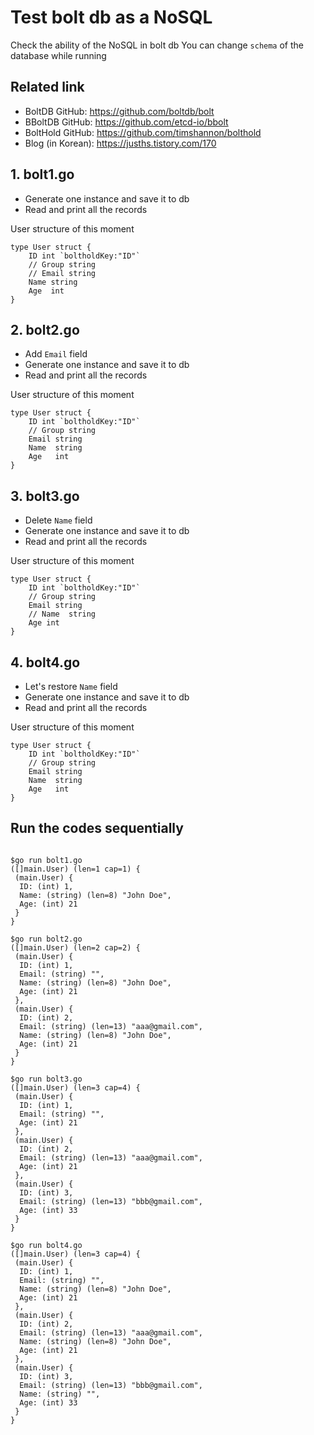 # Test bolt db as a NoSQL

Check the ability of the NoSQL in bolt db
You can change `schema` of the database while running

## Related link

- BoltDB GitHub: https://github.com/boltdb/bolt
- BBoltDB GitHub: https://github.com/etcd-io/bbolt
- BoltHold GitHub: https://github.com/timshannon/bolthold
- Blog (in Korean): https://jusths.tistory.com/170

## 1. bolt1.go

- Generate one instance and save it to db
- Read and print all the records

User structure of this moment

```
type User struct {
	ID int `boltholdKey:"ID"`
	// Group string
	// Email string
	Name string
	Age  int
}
```

## 2. bolt2.go

- Add `Email` field
- Generate one instance and save it to db
- Read and print all the records

User structure of this moment

```
type User struct {
	ID int `boltholdKey:"ID"`
	// Group string
	Email string
	Name  string
	Age   int
}
```

## 3. bolt3.go

- Delete `Name` field
- Generate one instance and save it to db
- Read and print all the records

User structure of this moment

```
type User struct {
	ID int `boltholdKey:"ID"`
	// Group string
	Email string
	// Name  string
	Age int
}
```

## 4. bolt4.go

- Let's restore `Name` field
- Generate one instance and save it to db
- Read and print all the records

User structure of this moment

```
type User struct {
	ID int `boltholdKey:"ID"`
	// Group string
	Email string
	Name  string
	Age   int
}
```

## Run the codes sequentially

```

$go run bolt1.go
([]main.User) (len=1 cap=1) {
 (main.User) {
  ID: (int) 1,
  Name: (string) (len=8) "John Doe",
  Age: (int) 21
 }
}

$go run bolt2.go
([]main.User) (len=2 cap=2) {
 (main.User) {
  ID: (int) 1,
  Email: (string) "",
  Name: (string) (len=8) "John Doe",
  Age: (int) 21
 },
 (main.User) {
  ID: (int) 2,
  Email: (string) (len=13) "aaa@gmail.com",
  Name: (string) (len=8) "John Doe",
  Age: (int) 21
 }
}

$go run bolt3.go
([]main.User) (len=3 cap=4) {
 (main.User) {
  ID: (int) 1,
  Email: (string) "",
  Age: (int) 21
 },
 (main.User) {
  ID: (int) 2,
  Email: (string) (len=13) "aaa@gmail.com",
  Age: (int) 21
 },
 (main.User) {
  ID: (int) 3,
  Email: (string) (len=13) "bbb@gmail.com",
  Age: (int) 33
 }
}

$go run bolt4.go
([]main.User) (len=3 cap=4) {
 (main.User) {
  ID: (int) 1,
  Email: (string) "",
  Name: (string) (len=8) "John Doe",
  Age: (int) 21
 },
 (main.User) {
  ID: (int) 2,
  Email: (string) (len=13) "aaa@gmail.com",
  Name: (string) (len=8) "John Doe",
  Age: (int) 21
 },
 (main.User) {
  ID: (int) 3,
  Email: (string) (len=13) "bbb@gmail.com",
  Name: (string) "",
  Age: (int) 33
 }
}
```
